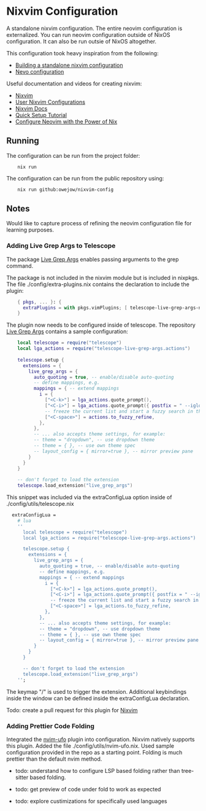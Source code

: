 # Nixvim Configuration

A standalone nixvim configuration. The entire neovim configuration is
externalized. You can run neovim configuration outside of NixOS configuration.
It can also be run outsie of NixOS altogether.

This configuration took heavy inspiration from the following:

- [Building a standalone nixvim
  configuration](https://gist.github.com/siph/288b7c6b5f68a1902d28aebc95fde4c5)
- [Nevo configuration](https://github.com/redyf/Neve)

Useful documentation and videos for creating nixvim:

- [Nixvim](https://github.com/nix-community/nixvim)
- [User Nixvim Configurations](https://nix-community.github.io/nixvim/user-guide/config-examples.html)
- [Nixvim Docs](https://nix-community.github.io/nixvim/)
- [Quick Setup Tutorial](https://www.youtube.com/watch?v=b641h63lqy0)
- [Configure Neovim with the Power of Nix](https://www.youtube.com/watch?v=GOe0C7Qtypk)

## Running

The configuration can be run from the project folder:

```ba
    nix run
```

The configuration can be run from the public repository using:

```bash
    nix run github:owejow/nixvim-config
```

## Notes

Would like to capture process of refining the neovim configuration file for learning purposes.

### Adding Live Grep Args to Telescope

The package [Live Grep Args](https://github.com/nvim-telescope/telescope-live-grep-args.nvim) enables passing
arguments to the grep command.

The package is not included in the nixvim module but is included in nixpkgs.
The file ./config/extra-plugins.nix contains the declaration to include the plugin:

```nix
    { pkgs, ... }: {
      extraPlugins = with pkgs.vimPlugins; [ telescope-live-grep-args-nvim ];
    }
```

The plugin now needs to be configured inside of telescope. The repository [Live Grep Args](https://github.com/nvim-telescope/telescope-live-grep-args.nvim)
contains a sample configuration:

```lua
    local telescope = require("telescope")
    local lga_actions = require("telescope-live-grep-args.actions")
    
    telescope.setup {
      extensions = {
        live_grep_args = {
          auto_quoting = true, -- enable/disable auto-quoting
          -- define mappings, e.g.
          mappings = { -- extend mappings
            i = {
              ["<C-k>"] = lga_actions.quote_prompt(),
              ["<C-i>"] = lga_actions.quote_prompt({ postfix = " --iglob " }),
              -- freeze the current list and start a fuzzy search in the frozen list
              ["<C-space>"] = actions.to_fuzzy_refine,
            },
          },
          -- ... also accepts theme settings, for example:
          -- theme = "dropdown", -- use dropdown theme
          -- theme = { }, -- use own theme spec
          -- layout_config = { mirror=true }, -- mirror preview pane
        }
      }
    }
    
    -- don't forget to load the extension
    telescope.load_extension("live_grep_args")
```

This snippet was included via the extraConfigLua option inside of ./config/utils/telescope.nix

```nix
  extraConfigLua =
    # lua
    ''
      local telescope = require("telescope")
      local lga_actions = require("telescope-live-grep-args.actions")

      telescope.setup {
        extensions = {
          live_grep_args = {
            auto_quoting = true, -- enable/disable auto-quoting
            -- define mappings, e.g.
            mappings = { -- extend mappings
              i = {
                ["<C-k>"] = lga_actions.quote_prompt(),
                ["<C-i>"] = lga_actions.quote_prompt({ postfix = " --iglob " }),
                -- freeze the current list and start a fuzzy search in the frozen list
                ["<C-space>"] = lga_actions.to_fuzzy_refine,
              },
            },
            -- ... also accepts theme settings, for example:
            -- theme = "dropdown", -- use dropdown theme
            -- theme = { }, -- use own theme spec
            -- layout_config = { mirror=true }, -- mirror preview pane
          }
        }
      }

      -- don't forget to load the extension
      telescope.load_extension("live_grep_args")
    '';
```

The keymap "<leader>/" is used to trigger the extension. Additional keybindings
inside the window can be defined inside the extraConfigLua declaration.  

Todo:  create a pull request for this plugin for [Nixvim](<https://github.com/nix-community/nixvim>)

### Adding Prettier Code Folding

Integrated the [nvim-ufo](https://github.com/kevinhwang91/nvim-ufo) plugin into
configuration. Nixvim natively supports this plugin. Added the file
./config/utils/nvim-ufo.nix. Used sample configuration provided in the repo as
a starting point. Folding is much prettier than the default nvim method.

- todo: understand how to configure LSP based folding rather than tree-sitter based folding.

- todo: get preview of code under fold to work as expected

- todo: explore custimizations for specifically used languages
